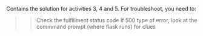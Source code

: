 Contains the solution for activities 3, 4 and 5.
For troubleshoot, you need to:
>> Check the fulfillment status code
>> If 500 type of error, look at the commmand prompt (where flask runs) for clues


